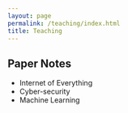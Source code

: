 ```yaml
---
layout: page
permalink: /teaching/index.html
title: Teaching
---
```


## Paper Notes

- Internet of Everything
- Cyber-security
- Machine Learning

<br>
